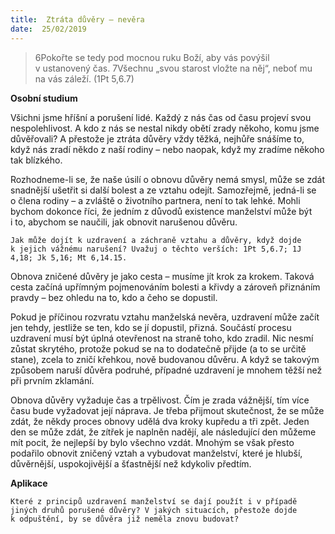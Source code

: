 ```yaml
---
title:  Ztráta důvěry – nevěra
date:  25/02/2019
---
```


> <p></p>
> 6Pokořte se tedy pod mocnou ruku Boží, aby vás povýšil v ustanovený čas. 7Všechnu „svou starost vložte na něj“, neboť mu na vás záleží. (1Pt 5,6.7)

**Osobní studium**

Všichni jsme hříšní a porušení lidé. Každý z nás čas od času projeví svou nespolehlivost. A kdo z nás se nestal nikdy obětí zrady někoho, komu jsme důvěřovali? A přestože je ztráta důvěry vždy těžká, nejhůře snášíme to, když nás zradí někdo z naší rodiny – nebo naopak, když my zradíme někoho tak blízkého.

Rozhodneme-li se, že naše úsilí o obnovu důvěry nemá smysl, může se zdát snadnější ušetřit si další bolest a ze vztahu odejít. Samozřejmě, jedná-li se o člena rodiny – a zvláště o životního partnera, není to tak lehké. Mohli bychom dokonce říci, že jedním z důvodů existence manželství může být i to, abychom se naučili, jak obnovit narušenou důvěru.

`Jak může dojít k uzdravení a záchraně vztahu a důvěry, když dojde k jejich vážnému narušení? Uvažuj o těchto verších: 1Pt 5,6.7; 1J 4,18; Jk 5,16; Mt 6,14.15.`

Obnova zničené důvěry je jako cesta – musíme jít krok za krokem. Taková cesta začíná upřímným pojmenováním bolesti a křivdy a zároveň přiznáním pravdy – bez ohledu na to, kdo a čeho se dopustil.

Pokud je příčinou rozvratu vztahu manželská nevěra, uzdravení může začít jen tehdy, jestliže se ten, kdo se jí dopustil, přizná. Součástí procesu uzdravení musí být úplná otevřenost na straně toho, kdo zradil. Nic nesmí zůstat skrytého, protože pokud se na to dodatečně přijde (a to se určitě stane), zcela to zničí křehkou, nově budovanou důvěru. A když se takovým způsobem naruší důvěra podruhé, případné uzdravení je mnohem těžší než při prvním zklamání.

Obnova důvěry vyžaduje čas a trpělivost. Čím je zrada vážnější, tím více času bude vyžadovat její náprava. Je třeba přijmout skutečnost, že se může zdát, že někdy proces obnovy udělá dva kroky kupředu a tři zpět. Jeden den se může zdát, že zítřek je naplněn nadějí, ale následující den můžeme mít pocit, že nejlepší by bylo všechno vzdát. Mnohým se však přesto podařilo obnovit zničený vztah a vybudovat manželství, které je hlubší, důvěrnější, uspokojivější a šťastnější než kdykoliv předtím.

**Aplikace**

`Které z principů uzdravení manželství se dají použít i v případě jiných druhů porušené důvěry? V jakých situacích, přestože dojde k odpuštění, by se důvěra již neměla znovu budovat?`